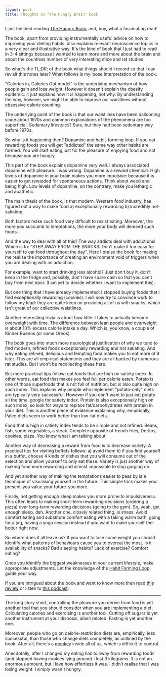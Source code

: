 ```yaml
---
layout: post
title: Thoughts on "The Hungry Brain" book
---
```


I just finished reading [The Hungry Brain][amazon], and, boy, what a
fascinating read!

The book, apart from providing instrumentally useful advice on how to improving
your dieting habits, also explains relevant neuroscience topics in a very clear
and illustrative way. It's the kind of book that I just had to read in 3-4
sittings because I wanted to learn more and more about the brain and about the
countless number of very interesting mice and rat studies

So what's the TL;DR; of the book what things should I record so that I can
revisit this notes later? What follows is my loose interpretation of the book.

"Calories in, Calories Out model" is the underlying mechanism of how people
gain and lose weight. However it doesn't explain the obesity epidemic: it just
explains how it is happening, not why. By understanding the why, however, we
might be able to improve our waistlines without obsessive calorie counting.

The underlying point of the book is that our waistlines have been ballooning
since about 1970s and common explanations of the phenomena are too superficial.
Sedantary lifestyles? Sure, but they had been sedentary way before 1970s.

So why is it happening then? Dopamine and habit-forming loop. If you eat
rewarding foods you will get "addicted" the same way other habits are formed.
You will start eating just for the pleasure of enjoying food and not because
you are hungry.

This part of the book explains dopamine very well. I always associated dopamine
with pleasure. I was wrong. Dopamine is a *reward* chemical. High
levels of dopamine in your brain makes you more impulsive: because it is easier
to get rewarded for spontaneous actions. Think about weed and being high. Low
levels of dopamine, on the contrary, make you lethargic and apathetic.

The main thesis of the book, is that modern, Western food industry, has figured
out a way to make food a) exceptionally rewarding b) incredibly not-satiating.

Both factors make such food very difficult to resist eating. Moreover, the more
you succumb to temptations, the more your body will demand such foods.

And the way to deal with all of this? The way addicts deal with addictions!
Which is to: "STEP AWAY FROM THE SNACKS: Don't make it too easy for yourself to
eat food throughout the day". Here I praise the book for making me realise the
importance of creating an environment void of triggers when you are dealing
with an addiction.

For example, want to start drinking less alcohol? Just don't buy it, don't keep
in the fridge and, possibly, don't have spare cash so that you can't buy from
next door. (I am yet to decide whether I want to implement this).

But one thing that I have already implemented: I stopped buying foods that I
find exceptionally rewarding (cookies). I will now try to convince work to
follow my lead: they are quite keen on providing all of us with snacks, which
isn't great of our collective waistlines.

Another interesting trivia is about how little it takes to actually become
overweight with time. The difference between lean people and overweight is
about 10%  excess calorie intake a day. Which is, you know, a couple of Kinder
Buenos (or some Oreos).

The book goes into much more neurological justification of why we tend to
find modern, refined foods exceptionally rewarding and not satiating. And why
eating refined, delicious and tempting food makes you to eat more of it later.
This are all empirical statements and they are all backed by numerous rat
studies. But I won't be recollecting these here.

But more practical tips follow: eat foods that are high on satiety index. In
other words, eat food that makes you feel full per calorie eaten.  Potato is
one of those superfoods that is not full of nutrition, but is also quite high
on such index. This explains why people who implement "potato-only" diets are
typically very successful. However if you don't want to just eat potato all the
time, google for satiety index. Protein is also exceptionally high on such
index, so look for ways to replace fat/carbohydrates with protein in your diet.
This is another piece of evidence explaining why, empirically, Paleo diets seem
to work better than low-fat diets.

Food that is high in satiety index tends to be simple and not refined.
Beans, fish, some vegetables, a steak. Complete opposite of french fries,
Doritos, cookies, pizza. You know what I am talking about.

Another way of decreasing a reward from food is to decrease variety. A
practical tips for visiting buffets follows: a) avoid them b) if you find
yourself in a buffet, choose 4 kinds of dishes that you will consume out of the
selection and allow yourself to only eat these. Variety is just another way of
making food more rewarding and almost impossible to stop gorging on.

And yet another way of making the temptations easier to pass by is a technique
of visualising yourself in the future. This simple trick makes your
present-you value your future-you more.

Finally, not getting enough sleep makes you more prone to impulsiveness. This
often leads to making short-term rewarding decisions (ordering a pizza) over
long-term rewarding decisions (going to the gym). So, yeah, get enough sleep,
dah. Another one, closely related thing, is stress. Avoid comfort eating and
substitute comfort eating with a taking warm bath, going for a jog, having a
yoga session instead if you want to make yourself feel better right now.

So where does it all leave us? If you want to lose some weight you should
identify what patterns of behaviours cause you to overeat the most. Is it
availability of snacks? Bad sleeping habits? Lack of exercise? Comfort eating?

Once you identify the biggest weaknesses in your current lifestyle, make
appropriate adjustments. Let the knowledge of the [Habit Forming Loop][habbit]
guide your way.

If you are intrigued about the book and want to know more then read [this
review][review] or listen to [this podcast][podcast].

---------------------------

The long story short, controlling the pleasure you derive from food is yet
another tool that you should consider when you are implementing a diet.
Calculating calories and exercising is another tool. Cutting off sugars is yet
another instrument at your disposal, albeit related. Fasting is yet another one.

Moreover, people who go on calorie-restriction diets are, empirically, less
successful, than those who change diets completely, as outlined by the book.
After all, there's a [monkey][monkey] inside all of us, which is difficult to
control.

Anecdotally, after I changed my eating habits away from rewarding foods (and stopped
having cookies lying around) I lost 3 kilograms. It is not an enormous amount,
but I love how effortless it was. I didn't realise that I was losing weight: I
simply wasn't hungry.

[amazon]: https://www.amazon.co.uk/Hungry-Brain-Outsmarting-Instincts-Overeat/dp/125008119X
[habbit]: https://www.amazon.com/Power-Habit-What-Life-Business/dp/081298160X
[review]: http://slatestarcodex.com/2017/04/25/book-review-the-hungry-brain/
[podcast]: http://rationallyspeakingpodcast.org/show/rs-189-stephan-guyenet-on-what-causes-obesity.html
[monkey]: https://waitbutwhy.com/2013/10/why-procrastinators-procrastinate.html
